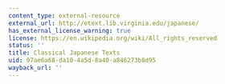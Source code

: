 ```yaml
---
content_type: external-resource
external_url: http://etext.lib.virginia.edu/japanese/
has_external_license_warning: true
license: https://en.wikipedia.org/wiki/All_rights_reserved
status: ''
title: Classical Japanese Texts
uid: 97ae6a68-da10-4a5d-8a40-a846273b8d95
wayback_url: ''
---
```

